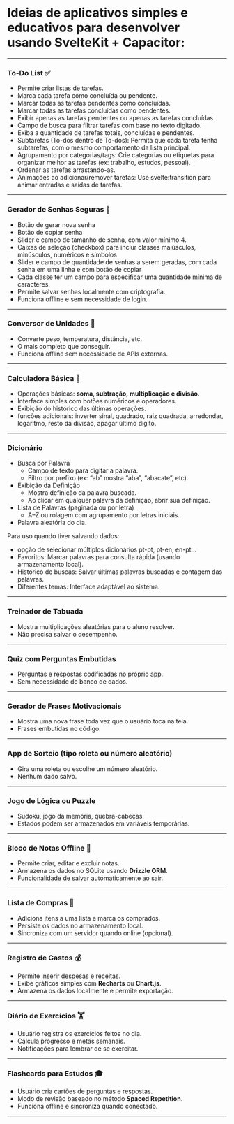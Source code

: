 # Ideias de aplicativos simples e educativos para desenvolver usando **SvelteKit + Capacitor**:

---

### To-Do List ✅
- Permite criar listas de tarefas.
- Marca cada tarefa como concluída ou pendente.
- Marcar todas as tarefas pendentes como concluídas.
- Marcar todas as tarefas concluídas como pendentes.
- Exibir apenas as tarefas pendentes ou apenas as tarefas concluídas.
- Campo de busca para filtrar tarefas com base no texto digitado.
- Exiba a quantidade de tarefas totais, concluídas e pendentes.
- Subtarefas (To-dos dentro de To-dos): Permita que cada tarefa tenha subtarefas, com o mesmo comportamento da lista principal.
- Agrupamento por categorias/tags: Crie categorias ou etiquetas para organizar melhor as tarefas (ex: trabalho, estudos, pessoal).
- Ordenar as tarefas arrastando-as.
- Animações ao adicionar/remover tarefas: Use svelte:transition para animar entradas e saídas de tarefas.


---

### Gerador de Senhas Seguras 🔑
- Botão de gerar nova senha
- Botão de copiar senha
- Slider e campo de tamanho de senha, com valor mínimo 4.
- Caixas de seleção (checkbox) para inclur classes maiúsculos, minúsculos, numéricos e símbolos
- Slider e campo de quantidade de senhas a serem geradas, com cada senha em uma linha e com botão de copiar
- Cada classe ter um campo para especificar uma quantidade mínima de caracteres.
- Permite salvar senhas localmente com criptografia.
- Funciona offline e sem necessidade de login.

---

### Conversor de Unidades 📏
- Converte peso, temperatura, distância, etc.
- O mais completo que conseguir.
- Funciona offline sem necessidade de APIs externas.

---

### Calculadora Básica 🧮
- Operações básicas: **soma, subtração, multiplicação e divisão**.
- Interface simples com botões numéricos e operadores.
- Exibição do histórico das últimas operações.
- funções adicionais: inverter sinal, quadrado, raiz quadrada, arredondar, logaritmo, resto da divisão, apagar último dígito.

---

### Dicionário

- Busca por Palavra
  - Campo de texto para digitar a palavra.
  - Filtro por prefixo (ex: “ab” mostra “aba”, “abacate”, etc).
- Exibição da Definição
  - Mostra definição da palavra buscada.
  - Ao clicar em qualquer palavra da definição, abrir sua definição.
- Lista de Palavras (paginada ou por letra)
  - A–Z ou rolagem com agrupamento por letras iniciais.
- Palavra aleatória do dia.

Para uso quando tiver salvando dados:

- opção de selecionar múltiplos dicionários pt-pt, pt-en, en-pt...
- Favoritos: Marcar palavras para consulta rápida (usando armazenamento local).
- Histórico de buscas: Salvar últimas palavras buscadas e contagem das palavras.
- Diferentes temas: Interface adaptável ao sistema.

---

### Treinador de Tabuada

- Mostra multiplicações aleatórias para o aluno resolver.
- Não precisa salvar o desempenho.

---

### Quiz com Perguntas Embutidas

- Perguntas e respostas codificadas no próprio app.
- Sem necessidade de banco de dados.

---

### Gerador de Frases Motivacionais

- Mostra uma nova frase toda vez que o usuário toca na tela.
- Frases embutidas no código.

---

### App de Sorteio (tipo roleta ou número aleatório)

- Gira uma roleta ou escolhe um número aleatório.
- Nenhum dado salvo.

---

### Jogo de Lógica ou Puzzle

- Sudoku, jogo da memória, quebra-cabeças.
- Estados podem ser armazenados em variáveis temporárias.

---

### Bloco de Notas Offline 📝
- Permite criar, editar e excluir notas.
- Armazena os dados no SQLite usando **Drizzle ORM**.
- Funcionalidade de salvar automaticamente ao sair.

---

### Lista de Compras 🛒
- Adiciona itens a uma lista e marca os comprados.
- Persiste os dados no armazenamento local.
- Sincroniza com um servidor quando online (opcional).

---

### Registro de Gastos 💰
- Permite inserir despesas e receitas.
- Exibe gráficos simples com **Recharts** ou **Chart.js**.
- Armazena os dados localmente e permite exportação.

---

### Diário de Exercícios 🏋️
- Usuário registra os exercícios feitos no dia.
- Calcula progresso e metas semanais.
- Notificações para lembrar de se exercitar.

---

### Flashcards para Estudos 🎓
- Usuário cria cartões de perguntas e respostas.
- Modo de revisão baseado no método **Spaced Repetition**.
- Funciona offline e sincroniza quando conectado.

---
